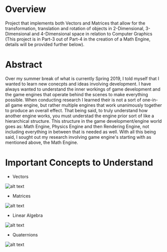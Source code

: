 # Overview
Project that implements both Vectors and Matrices that allow for the transformation, translation and rotation of objects in 2-Dimensional, 3-Dimensional and 4-Dimensional space in relation to Computer Graphics (This project is in Part-3 out of Part-4 in the creation of a Math Engine, details will be provided further below).

# Abstract
Over my summer break of what is currently Spring 2019, I told myself that I wanted to learn new conecpts and ideas involving development. I have always wanted to understand the inner workings of game development and the game engines that operate behind the scenes to make everything possible. When conducting research I learned their is not a sort of one-in-all game engine, but rather multiple engines that work unanimously together to produce an overall effect. That being said, to truly understand how another engine works, you must understad the engine prior sort of like a hierarchical structure. This structure in the game development/engine world goes as: Math Engine, Physics Engine and then Rendering Engine, not including everything in between that is needed as well. With all this being said, I sought out my research involving game engine's starting with as mentioned above, the Math Engine.

# Important Concepts to Understand
  - Vectors
  
  
  ![alt text](https://upload.wikimedia.org/wikipedia/commons/thumb/f/fd/3D_Vector.svg/300px-3D_Vector.svg.png)
  
  
  - Matrices
  
  
  ![alt text](https://newvitruvian.com/images/sizeof-vector.gif)
  
  
  - Linear Algebra
  
  
   ![alt text](https://4.bp.blogspot.com/-9Apj2QC98l0/Ws90aLaIY2I/AAAAAAAALZw/VkNC2antiGUpjVjB7LJiYHLAKeEXXlfagCPcBGAYYCw/s1600/image9.png)
  
  
  - Quaternions
  
  
   ![alt text](http://www.tobynorris.com/work/prog/csharp/quatview/help/orientations_and_quaternionsb4.PNG)
  
